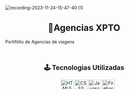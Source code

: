 

![recording-2023-11-24-15-47-40 (1)](https://github.com/MarlonUdi/XPTO-LandingPage/assets/97252577/dc7273ba-d58b-4081-832c-b283f4c5e736)

  <h1 align="center">🧩Agencias XPTO </h1>
<p>Portifólio de Agencias de viagens</p>
<div align="center" valign="top"><br>
 <h2>🕹️ Tecnologias Utilizadas</h2>
    <ul align="center">
        <img align="center" alt="HTML5" height="30" width="40" src="https://cdn.jsdelivr.net/gh/devicons/devicon/icons/html5/html5-plain-wordmark.svg">
        <img align="center" alt="CSS3" height="30" width="40" src="https://cdn.jsdelivr.net/gh/devicons/devicon/icons/css3/css3-plain-wordmark.svg">
        <img align="center" alt="Javascript" height="30" width="40" src="https://cdn.jsdelivr.net/gh/devicons/devicon/icons/javascript/javascript-plain.svg">
        <img align="center" alt="Firebase" height="30" width="40" src="https://cdn.jsdelivr.net/gh/devicons/devicon/icons/firebase/firebase-plain-wordmark.svg">
    </ul><br>
</div>
